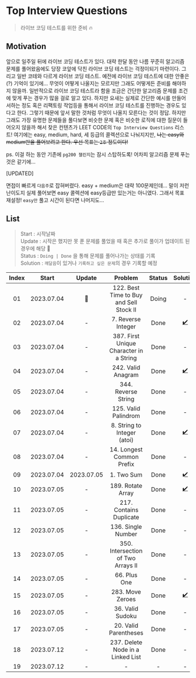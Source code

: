 # Top Interview Questions

> 라이브 코딩 테스트를 위한 준비 🔥

## Motivation

앞으로 일주일 뒤에 라이브 코딩 테스트가 있다. 대략 한달 동안 나름 꾸준히 알고리즘 문제를 풀어왔음에도 당장 코앞에 닥친 라이브 코딩 테스트는 걱정이되기 마련이다. 그리고 일반 코테와 다르게 라이브 코딩 테스트. 예전에 라이브 코딩 테스트에 대한 안좋은(?) 기억이 있기에... 무엇이 어떻게 나올지는 모르지만 그래도 어떻게든 준비를 해야하지 않을까. 일반적으로 라이브 코딩 테스트라 함을 조금은 간단한 알고리즘 문제를 조건에 맞게 푸는 경우가 많을 걸로 알고 있다. 하지만 요새는 실제로 간단한 예시를 만들어서하는 정도 혹은 리팩토링 작업등을 통해서 라이브 코딩 테스트를 진행하는 경우도 있다고 한다. 그렇기 때문에 앞서 말한 것처럼 무엇이 나올지 모른다는 것이 정답. 하지만 그래도 가장 유명한 문제들을 풀다보면 비슷한 문제 혹은 비슷한 로직에 대한 질문이 들어오지 않을까 해서 찾은 컨텐츠가 LEET CODE의 `Top Interview Questions` 리스트! 여기에는 easy, medium, hard, 세 등급의 콜렉션으로 나눠지지만, ~~나는 easy와 medium만을 풀어보려고 한다. 우선 목표는 `2주` 정도이다!~~

ps. 이걸 하는 동안 기존에 `pg200 챌린지`는 잠시 스탑하도록! 어차피 알고리즘 문제 푸는 것은 같기에...

[UPDATED]

면접이 빠르게 `다음주`로 잡혀버렸다. easy + medium은 대략 100문제인데... 말이 저런 난이도지 실제 풀어보면 easy 콜렉션에 easy등급만 있는거는 아니였다. 그래서 목표 재설정! `easy만` 풀고 시간이 된다면 나머지도...

## List

> Start : 시작날짜 <br />
> Update : 시작은 했지만 못 푼 문제를 풀었을 때 혹은 추가로 풀이가 업데이트 된 경우에 해당 🌟 <br />
> Status : `Doing | Done` 을 통해 문제를 풀어나가는 상태를 기록 <br />
> Solution : `깨달음`이 있거나 `기록하고 싶은 문제`의 경우 기록할 예정 <br />

| Index |   Start    |   Update   |                 Problem                 | Status |     Solution     |
| :---: | :--------: | :--------: | :-------------------------------------: | :----: | :--------------: |
|  01   | 2023.07.04 |     🌟     | 122. Best Time to Buy and Sell Stock II | Doing  |        -         |
|  02   | 2023.07.04 |     -      |           7. Reverse Integer            |  Done  | [✔️](/tiq/2.md)  |
|  03   | 2023.07.04 |     -      | 387. First Unique Character in a String |  Done  |        -         |
|  04   | 2023.07.04 |     -      |           242. Valid Anagram            |  Done  | [✔️](/tiq/4.md)  |
|  05   | 2023.07.04 |     -      |           344. Reverse String           |  Done  |        -         |
|  06   | 2023.07.04 |     -      |          125. Valid Palindrom           |  Done  |        -         |
|  07   | 2023.07.04 |     -      |       8. String to Integer (atoi)       |  Done  | [✔️](/tiq/6.md)  |
|  08   | 2023.07.04 |     -      |        14. Longest Common Prefix        |  Done  |        -         |
|  09   | 2023.07.04 | 2023.07.05 |               1. Two Sum                |  Done  | [✔️](/tiq/9.md)  |
|  10   | 2023.07.05 |     -      |            189. Rotate Array            |  Done  | [✔️](/tiq/10.md) |
|  11   | 2023.07.05 |     -      |         217. Contains Duplicate         |  Done  |        -         |
|  12   | 2023.07.05 |     -      |           136. Single Number            |  Done  |        -         |
|  13   | 2023.07.05 |     -      |   350. Intersection of Two Arrays II    |  Done  |        -         |
|  14   | 2023.07.05 |     -      |              66. Plus One               |  Done  |        -         |
|  15   | 2023.07.05 |     -      |            283. Move Zeroes             |  Done  | [✔️](/tiq/15.md) |
|  16   | 2023.07.05 |     -      |            36. Valid Sudoku             |  Done  |        -         |
|  17   | 2023.07.05 |     -      |          20. Valid Parentheses          |  Done  |        -         |
|  18   | 2023.07.12 |     -      |    237. Delete Node in a Linked List    |  Done  |        -         |
|  19   | 2023.07.12 |     -      |                    -                    |   -    |        -         |
